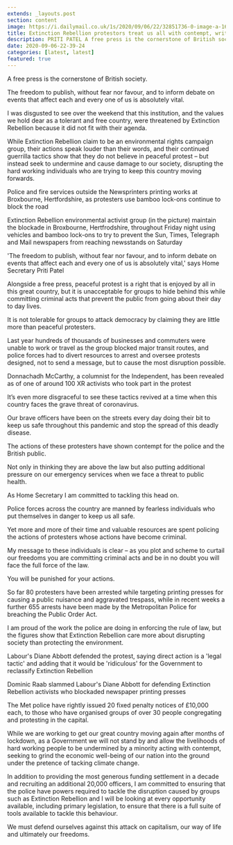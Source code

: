 ```yaml
---
extends: _layouts.post
section: content
image: https://i.dailymail.co.uk/1s/2020/09/06/22/32851736-0-image-a-16_1599427506144.jpg 
title: Extinction Rebellion protestors treat us all with contempt, writes Home Secretary PRITI PATEL 
description: PRITI PATEL A free press is the cornerstone of British society. The freedom to publish, without fear nor favour, and to inform debate on events that affect each and every one of us is vital. 
date: 2020-09-06-22-39-24 
categories: [latest, latest] 
featured: true 
--- 
```

A free press is the cornerstone of British society. 

The freedom to publish, without fear nor favour, and to inform debate on events that affect each and every one of us is absolutely vital.

I was disgusted to see over the weekend that this institution, and the values we hold dear as a tolerant and free country, were threatened by Extinction Rebellion because it did not fit with their agenda.

While Extinction Rebellion claim to be an environmental rights campaign group, their actions speak louder than their words, and their continued guerrilla tactics show that they do not believe in peaceful protest – but instead seek to undermine and cause damage to our society, disrupting the hard working individuals who are trying to keep this country moving forwards.

Police and fire services outside the Newsprinters printing works at Broxbourne, Hertfordshire, as protesters use bamboo lock-ons continue to block the road

Extinction Rebellion environmental activist group (in the picture) maintain the blockade in Broxbourne, Hertfrodshire, throughout Friday night using vehicles and bamboo lock-ons to try to prevent the Sun, Times, Telegraph and Mail newspapers from reaching newsstands on Saturday

'The freedom to publish, without fear nor favour, and to inform debate on events that affect each and every one of us is absolutely vital,' says Home Secretary Priti Patel

Alongside a free press, peaceful protest is a right that is enjoyed by all in this great country, but it is unacceptable for groups to hide behind this while committing criminal acts that prevent the public from going about their day to day lives.

It is not tolerable for groups to attack democracy by claiming they are little more than peaceful protesters.

Last year hundreds of thousands of businesses and commuters were unable to work or travel as the group blocked major transit routes, and police forces had to divert resources to arrest and oversee protests designed, not to send a message, but to cause the most disruption possible.

Donnachadh McCarthy, a columnist for the Independent, has been revealed as of one of around 100 XR activists who took part in the protest

It’s even more disgraceful to see these tactics revived at a time when this country faces the grave threat of coronavirus. 

Our brave officers have been on the streets every day doing their bit to keep us safe throughout this pandemic and stop the spread of this deadly disease. 

The actions of these protesters have shown contempt for the police and the British public. 

Not only in thinking they are above the law but also putting additional pressure on our emergency services when we face a threat to public health. 

As Home Secretary I am committed to tackling this head on.

Police forces across the country are manned by fearless individuals who put themselves in danger to keep us all safe.

Yet more and more of their time and valuable resources are spent policing the actions of protesters whose actions have become criminal.

My message to these individuals is clear – as you plot and scheme to curtail our freedoms you are committing criminal acts and be in no doubt you will face the full force of the law. 

You will be punished for your actions. 

So far 80 protesters have been arrested while targeting printing presses for causing a public nuisance and aggravated trespass, while in recent weeks a further 655 arrests have been made by the Metropolitan Police for breaching the Public Order Act.

I am proud of the work the police are doing in enforcing the rule of law, but the figures show that Extinction Rebellion care more about disrupting society than protecting the environment.

Labour's Diane Abbott defended the protest, saying direct action is a 'legal tactic' and adding that it would be 'ridiculous' for the Government to reclassify Extinction Rebellion

Dominic Raab slammed Labour's Diane Abbott for defending Extinction Rebellion activists who blockaded newspaper printing presses

The Met police have rightly issued 20 fixed penalty notices of £10,000 each, to those who have organised groups of over 30 people congregating and protesting in the capital.

While we are working to get our great country moving again after months of lockdown, as a Government we will not stand by and allow the livelihoods of hard working people to be undermined by a minority acting with contempt, seeking to grind the economic well-being of our nation into the ground under the pretence of tacking climate change.

In addition to providing the most generous funding settlement in a decade and recruiting an additional 20,000 officers, I am committed to ensuring that the police have powers required to tackle the disruption caused by groups such as Extinction Rebellion and I will be looking at every opportunity available, including primary legislation, to ensure that there is a full suite of tools available to tackle this behaviour.

We must defend ourselves against this attack on capitalism, our way of life and ultimately our freedoms.

